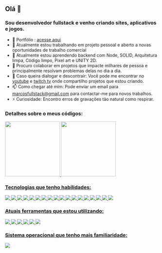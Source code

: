 ## Olá 👋

<!--
**Mr-Fullstack/Mr-fullstack** is a ✨ _special_ ✨ repository because its `README.md` (this file) appears on your GitHub profile.
-->

### Sou desenvolvedor fullstack e venho criando sites, aplicativos e jogos.
- 💼 Portfólio : [acesse aqui](https://venerable-pie-567561.netlify.app/)
- 🔭 Atualmente estou trabalhando em projeto pessoal e aberto a novas oportunidades de trabalho comercial
- 🌱 Atualmente estou aprendendo backend com Node, SOLID, Arquitetura limpa, Código limpo, Pixel art e UNITY 2D.
- 👯 Procuro colaborar em projetos que impacte milhares de pessoa e principalmente resolvam problemas delas no dia a dia.
- 💬 Caso queira dialogar e descontrair: Você pode me encontrar no [youtube](https://www.youtube.com/@codigodelaboratorio) e [twitch tv](https://www.twitch.tv/codigodelaboratorio) onde compartilho projetos que estou criando.
- 📫 Como chegar até mim: Pode enviar um email para marcosfullstack@gmail.com para contactar-me para novos trabalhos.
- ⚡ Curiosidade: Encontro erros de gravações tão natural como respirar.
  
### Detalhes sobre o meus códigos:
<div>
<a href="https://github.com/Mr-fullstack">
<img height="180em" src="https://github-readme-stats-faao-cq7jifk37-mr-fullstack.vercel.app/api/top-langs/?username=Mr-fullstack&layout=compact&langs_count=7&theme=chartreuse-dark"/>
<img height="180em" src="https://github-readme-stats-faao-cq7jifk37-mr-fullstack.vercel.app/api?username=Mr-fullstack&show_icons=true&theme=chartreuse-dark&include_all_commits=true&count_private=true"/>
</div>
  
### Tecnologias que tenho habilidades:
<p>
<img src="https://img.shields.io/badge/HTML5-E34F26?logo=HTML5&logoColor=white&style=flat" />
<img src="https://img.shields.io/badge/CSS3-1572B6?logo=CSS3&logoColor=white&style=flat" />
<img src="https://img.shields.io/badge/JavaScript-F7DF1E?logo=JavaScript&logoColor=white&style=flat" />
<img src="https://img.shields.io/badge/TypeScript-3178C6?logo=TypeScript&logoColor=white&style=flat" />
<img src="https://img.shields.io/badge/ReactJS-09D3AC?logo=CreateReactApp&logoColor=white&style=flat" />
<img src="https://img.shields.io/badge/React Native-61DAFB?logo=React&logoColor=white&style=flat" />
<img src="https://img.shields.io/badge/Sass-151515?logo=Sass&logoColor=CC6699&style=flat" />
<img src="https://img.shields.io/badge/Styled Components-151515?logo=StyledComponents&logoColor=DB7093&style=flat" />
<img src="https://img.shields.io/badge/MongoDB-47A248?logo=MongoDB&logoColor=white&style=flat" />
<img src="https://img.shields.io/badge/Firebase-FFCA28?logo=Firebase&logoColor=white&style=flat" />
<img src="https://img.shields.io/badge/PostgreSQL-4169E1?logo=PostgreSQL&logoColor=white&style=flat" />
<img src="https://img.shields.io/badge/MYSQL-4479A1?logo=MYSQL&logoColor=white&style=flat" />
<img src="https://img.shields.io/badge/CSharp-239120?logo=C-Sharp&logoColor=white&style=flat" />
<img src="https://img.shields.io/badge/Wordpress-21759B?logo=Wordpress&logoColor=white&style=flat" /> 
<img src="https://img.shields.io/badge/Storybook-FF4785?logo=Storybook&logoColor=white&style=flat" /> 
<img src="https://img.shields.io/badge/vite-%23646CFF?logo=vite&logoColor=white&style=flat" /> 
<img src="https://img.shields.io/badge/Next-black?logo=next.js&logoColor=white&style=flat" /> 
<img src="https://img.shields.io/badge/Supabase-3ECF8E?logo=supabase&logoColor=white&style=flat" /> 
  
</p>

### Atuais ferramentas que estou utilizando:
<p>
<img src="https://img.shields.io/badge/VSCode-007ACC?logo=VisualStudioCode&logoColor=white&style=flat" />
<img src="https://img.shields.io/badge/Visual Studio-5C2D91?logo=VisualStudio&logoColor=white&style=flat" />
<img src="https://img.shields.io/badge/Git-F05032?logo=Git&logoColor=white&style=flat" />
<img src="https://img.shields.io/badge/Github-181717?logo=Github&logoColor=white&style=flat" />
<img src="https://img.shields.io/badge/Figma-F24E1E?logo=Figma&logoColor=white&style=flat" />
<img src="https://img.shields.io/badge/Unity-F9F9F9?logo=Unity&logoColor=black&style=flat" />
</p>

### Sistema operacional que tenho mais familiaridade:
<p>
<img src="https://img.shields.io/badge/Windows-0078D6?logo=Windows&logoColor=white&style=flat" />
</p>

